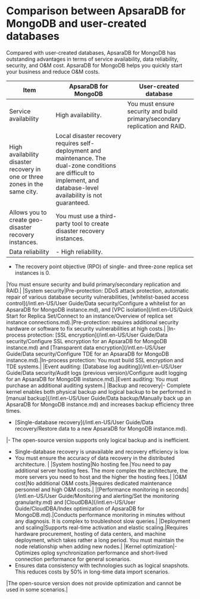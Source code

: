 # Comparison between ApsaraDB for MongoDB and user-created databases

Compared with user-created databases, ApsaraDB for MongoDB has outstanding advantages in terms of service availability, data reliability, security, and O&M cost. ApsaraDB for MongoDB helps you quickly start your business and reduce O&M costs.

|Item|ApsaraDB for MongoDB|User-created database|
|----|--------------------|---------------------|
|Service availability|High availability.|You must ensure security and build primary/secondary replication and RAID.|
|High availability disaster recovery in one or three zones in the same city.|Local disaster recovery requires self-deployment and maintenance. The dual-zone conditions are difficult to implement, and database-level availability is not guaranteed.|
|Allows you to create geo-disaster recovery instances.|You must use a third-party tool to create disaster recovery instances.|
|Data reliability|-   High reliability.
-   The recovery point objective \(RPO\) of single- and three-zone replica set instances is 0.

|You must ensure security and build primary/secondary replication and RAID.|
|System security|Pre-protection: DDoS attack protection, automatic repair of various database security vulnerabilities, [whitelist-based access control](/intl.en-US/User Guide/Data security/Configure a whitelist for an ApsaraDB for MongoDB instance.md), and [VPC isolation](/intl.en-US/Quick Start for Replica Set/Connect to an instance/Overview of replica set instance connections.md).|Pre-protection: requires additional security hardware or software to fix security vulnerabilities at high costs.|
|In-process protection: [SSL encryption](/intl.en-US/User Guide/Data security/Configure SSL encryption for an ApsaraDB for MongoDB instance.md) and [Transparent data encryption](/intl.en-US/User Guide/Data security/Configure TDE for an ApsaraDB for MongoDB instance.md).|In-process protection: You must build SSL encryption and TDE systems.|
|Event auditing: [Database log auditing](/intl.en-US/User Guide/Data security/Audit logs (previous version)/Configure audit logging for an ApsaraDB for MongoDB instance.md).|Event auditing: You must purchase an additional auditing system.|
|Backup and recovery|-   Complete kernel enables both physical backup and logical backup to be performed in [manual backup](/intl.en-US/User Guide/Data backup/Manually back up an ApsaraDB for MongoDB instance.md) and increases backup efficiency three times.
-   [Single-database recovery](/intl.en-US/User Guide/Data recovery/Restore data to a new ApsaraDB for MongoDB instance.md).

|-   The open-source version supports only logical backup and is inefficient.
-   Single-database recovery is unavailable and recovery efficiency is low.
-   You must ensure the accuracy of data recovery in the distributed architecture. |
|System hosting|No hosting fee.|You need to pay additional server hosting fees. The more complex the architecture, the more servers you need to host and the higher the hosting fees.|
|O&M cost|No additional O&M costs.|Requires dedicated maintenance personnel and high O&M costs.|
|[Performance monitoring in seconds](/intl.en-US/User Guide/Monitoring and alerting/Set the monitoring granularity.md) and [CloudDBA](/intl.en-US/User Guide/CloudDBA/Index optimization of ApsaraDB for MongoDB.md).|Conducts performance monitoring in minutes without any diagnosis. It is complex to troubleshoot slow queries.|
|Deployment and scaling|Supports real-time activation and elastic scaling.|Requires hardware procurement, hosting of data centers, and machine deployment, which takes rather a long period. You must maintain the node relationship when adding new nodes.|
|Kernel optimization|-   Optimizes oplog synchronization performance and short-lived connection performance for general scenarios.
-   Ensures data consistency with technologies such as logical snapshots. This reduces costs by 50% in long-time data import scenarios.


|The open-source version does not provide optimization and cannot be used in some scenarios.|

